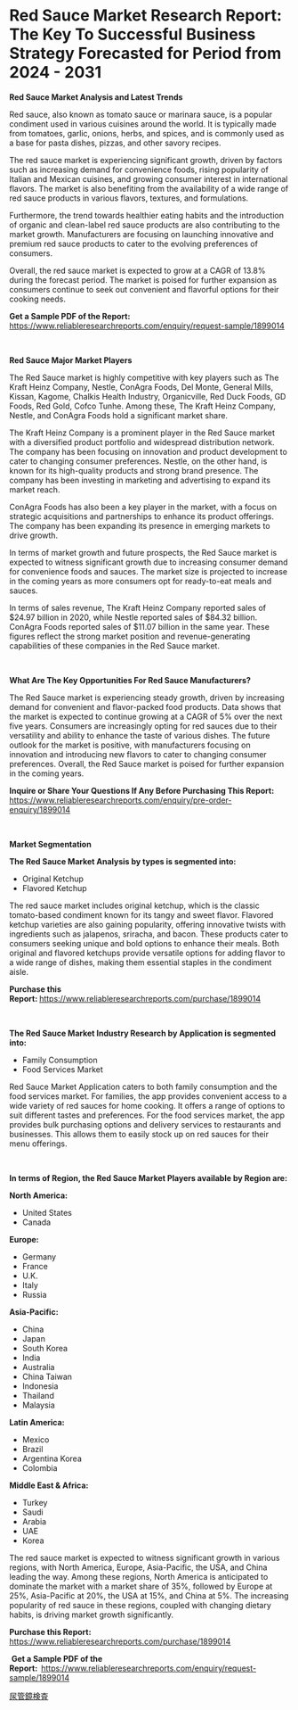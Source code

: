 <p><h1>Red Sauce Market Research Report: The Key To Successful Business Strategy Forecasted for Period from 2024 - 2031</h1></p><p><strong>Red Sauce Market Analysis and Latest Trends</strong></p>
<p><p>Red sauce, also known as tomato sauce or marinara sauce, is a popular condiment used in various cuisines around the world. It is typically made from tomatoes, garlic, onions, herbs, and spices, and is commonly used as a base for pasta dishes, pizzas, and other savory recipes.</p><p>The red sauce market is experiencing significant growth, driven by factors such as increasing demand for convenience foods, rising popularity of Italian and Mexican cuisines, and growing consumer interest in international flavors. The market is also benefiting from the availability of a wide range of red sauce products in various flavors, textures, and formulations.</p><p>Furthermore, the trend towards healthier eating habits and the introduction of organic and clean-label red sauce products are also contributing to the market growth. Manufacturers are focusing on launching innovative and premium red sauce products to cater to the evolving preferences of consumers.</p><p>Overall, the red sauce market is expected to grow at a CAGR of 13.8% during the forecast period. The market is poised for further expansion as consumers continue to seek out convenient and flavorful options for their cooking needs.</p></p>
<p><strong>Get a Sample PDF of the Report:&nbsp;</strong> <a href="https://www.reliableresearchreports.com/enquiry/request-sample/1899014">https://www.reliableresearchreports.com/enquiry/request-sample/1899014</a></p>
<p>&nbsp;</p>
<p><strong>Red Sauce Major Market Players</strong></p>
<p><p>The Red Sauce market is highly competitive with key players such as The Kraft Heinz Company, Nestle, ConAgra Foods, Del Monte, General Mills, Kissan, Kagome, Chalkis Health Industry, Organicville, Red Duck Foods, GD Foods, Red Gold, Cofco Tunhe. Among these, The Kraft Heinz Company, Nestle, and ConAgra Foods hold a significant market share.</p><p>The Kraft Heinz Company is a prominent player in the Red Sauce market with a diversified product portfolio and widespread distribution network. The company has been focusing on innovation and product development to cater to changing consumer preferences. Nestle, on the other hand, is known for its high-quality products and strong brand presence. The company has been investing in marketing and advertising to expand its market reach.</p><p>ConAgra Foods has also been a key player in the market, with a focus on strategic acquisitions and partnerships to enhance its product offerings. The company has been expanding its presence in emerging markets to drive growth.</p><p>In terms of market growth and future prospects, the Red Sauce market is expected to witness significant growth due to increasing consumer demand for convenience foods and sauces. The market size is projected to increase in the coming years as more consumers opt for ready-to-eat meals and sauces.</p><p>In terms of sales revenue, The Kraft Heinz Company reported sales of $24.97 billion in 2020, while Nestle reported sales of $84.32 billion. ConAgra Foods reported sales of $11.07 billion in the same year. These figures reflect the strong market position and revenue-generating capabilities of these companies in the Red Sauce market.</p></p>
<p>&nbsp;</p>
<p><strong>What Are The Key Opportunities For Red Sauce Manufacturers?</strong></p>
<p><p>The Red Sauce market is experiencing steady growth, driven by increasing demand for convenient and flavor-packed food products. Data shows that the market is expected to continue growing at a CAGR of 5% over the next five years. Consumers are increasingly opting for red sauces due to their versatility and ability to enhance the taste of various dishes. The future outlook for the market is positive, with manufacturers focusing on innovation and introducing new flavors to cater to changing consumer preferences. Overall, the Red Sauce market is poised for further expansion in the coming years.</p></p>
<p><strong>Inquire or Share Your Questions If Any Before Purchasing This Report:</strong> <a href="https://www.reliableresearchreports.com/enquiry/pre-order-enquiry/1899014">https://www.reliableresearchreports.com/enquiry/pre-order-enquiry/1899014</a></p>
<p>&nbsp;</p>
<p><strong>Market Segmentation</strong></p>
<p><strong>The Red Sauce Market Analysis by types is segmented into:</strong></p>
<p><ul><li>Original Ketchup</li><li>Flavored Ketchup</li></ul></p>
<p><p>The red sauce market includes original ketchup, which is the classic tomato-based condiment known for its tangy and sweet flavor. Flavored ketchup varieties are also gaining popularity, offering innovative twists with ingredients such as jalapenos, sriracha, and bacon. These products cater to consumers seeking unique and bold options to enhance their meals. Both original and flavored ketchups provide versatile options for adding flavor to a wide range of dishes, making them essential staples in the condiment aisle.</p></p>
<p><strong>Purchase this Report:&nbsp;</strong><a href="https://www.reliableresearchreports.com/purchase/1899014">https://www.reliableresearchreports.com/purchase/1899014</a></p>
<p>&nbsp;</p>
<p><strong>The Red Sauce Market Industry Research by Application is segmented into:</strong></p>
<p><ul><li>Family Consumption</li><li>Food Services Market</li></ul></p>
<p><p>Red Sauce Market Application caters to both family consumption and the food services market. For families, the app provides convenient access to a wide variety of red sauces for home cooking. It offers a range of options to suit different tastes and preferences. For the food services market, the app provides bulk purchasing options and delivery services to restaurants and businesses. This allows them to easily stock up on red sauces for their menu offerings.</p></p>
<p>&nbsp;</p>
<p><strong>In terms of Region, the Red Sauce Market Players available by Region are:</strong></p>
<p>
    <p> <strong> North America: </strong>
        <ul>
            <li>United States</li>
            <li>Canada</li>
        </ul>
        </p> 
    <p> <strong> Europe: </strong>
        <ul>
            <li>Germany</li>
            <li>France</li>
            <li>U.K.</li>
            <li>Italy</li>
            <li>Russia</li>
        </ul>
        </p> 
    <p> <strong> Asia-Pacific: </strong>
        <ul>
            <li>China</li>
            <li>Japan</li>
            <li>South Korea</li>
            <li>India</li>
            <li>Australia</li>
            <li>China Taiwan</li>
            <li>Indonesia</li>
            <li>Thailand</li>
            <li>Malaysia</li>
        </ul>
        </p> 
    <p> <strong> Latin America: </strong>
        <ul>
            <li>Mexico</li>
            <li>Brazil</li>
            <li>Argentina Korea</li>
            <li>Colombia</li>
        </ul>
        </p> 
    <p> <strong> Middle East & Africa: </strong>
        <ul>
            <li>Turkey</li>
            <li>Saudi</li>
            <li>Arabia</li>
            <li>UAE</li>
            <li>Korea</li>
        </ul>
    </p>
    </p>
<p><p>The red sauce market is expected to witness significant growth in various regions, with North America, Europe, Asia-Pacific, the USA, and China leading the way. Among these regions, North America is anticipated to dominate the market with a market share of 35%, followed by Europe at 25%, Asia-Pacific at 20%, the USA at 15%, and China at 5%. The increasing popularity of red sauce in these regions, coupled with changing dietary habits, is driving market growth significantly.</p></p>
<p><strong>Purchase this Report: </strong><a href="https://www.reliableresearchreports.com/purchase/1899014">https://www.reliableresearchreports.com/purchase/1899014</a></p>
<p>&nbsp;<strong>Get a Sample PDF of the Report:&nbsp;&nbsp;</strong><a href="https://www.reliableresearchreports.com/enquiry/request-sample/1899014">https://www.reliableresearchreports.com/enquiry/request-sample/1899014</a></p>
<p><strong></strong></p>
<p><p><a href="https://github.com/lily-u-genius/Market-Research-Report-List-1/blob/main/848914217581.md">尿管鏡検査</a></p></p>